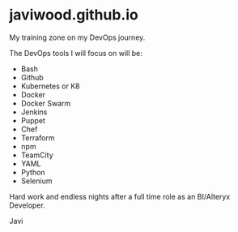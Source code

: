 # javiwood.github.io

My training zone on my DevOps journey.

The DevOps tools I will focus on will be:

 - Bash
 - Github
 - Kubernetes or K8
 - Docker
 - Docker Swarm
 - Jenkins
 - Puppet
 - Chef
 - Terraform
 - npm
 - TeamCity
 - YAML
 - Python
 - Selenium

 Hard work and endless nights after a full time role as an BI/Alteryx Developer.

 Javi